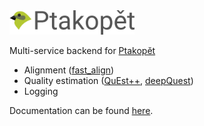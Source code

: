 <img src='https://raw.githubusercontent.com/zouharvi/ptakopet/master/meta/logo.svg?sanitize=true' width='200px'>

Multi-service backend for [Ptakopět](https://github.com/zouharvi/ptakopet)
- Alignment ([fast_align](http://github.com/zouharvi/fast_align))
- Quality estimation ([QuEst++](http://github.com/zouharvi/questplusplus), [deepQuest](https://github.com/sheffieldnlp/deepQuest/))
- Logging

Documentation can be found [here](http://ptakopet.vilda.net/docs).